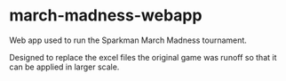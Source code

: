 # march-madness-webapp
Web app used to run the Sparkman March Madness tournament.

Designed to replace the excel files the original game was runoff so that it can be applied in larger scale.
